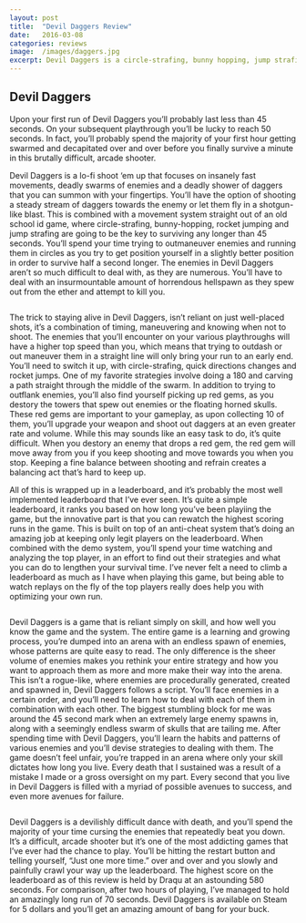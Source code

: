 ```yaml
---
layout: post
title:  "Devil Daggers Review"
date:   2016-03-08
categories: reviews
image:  /images/daggers.jpg
excerpt: Devil Daggers is a circle-strafing, bunny hopping, jump strafing arcade shoot ‘em up that is reminiscent of the early id games, where fast movements and deadly weapons defined the genre.  You’ll blast away enemies as you slowly and painfully climb the leaderboards that rank every player.
---
```

## Devil Daggers

Upon your first run of Devil Daggers you’ll probably last less than 45 seconds.  On your subsequent playthrough you’ll be lucky to reach 50 seconds.  In fact, you’ll probably spend the majority of your first hour getting swarmed and decapitated over and over before you finally survive a minute in this brutally difficult, arcade shooter.  

Devil Daggers is a lo-fi shoot ‘em up that focuses on insanely fast movements, deadly swarms of enemies and a deadly shower of daggers that you can summon with your fingertips.  You’ll have the option of shooting a steady stream of daggers towards the enemy or let them fly in a shotgun-like blast.  This is combined with a movement system straight out of an old school id game, where circle-strafing, bunny-hopping, rocket jumping and jump strafing are going to be the key to surviving any longer than 45 seconds.  You’ll spend your time trying to outmaneuver enemies and running them in circles as you try to get position yourself in a slightly better position in order to survive half a second longer.  The enemies in Devil Daggers aren’t so much difficult to deal with, as they are numerous.  You’ll have to deal with an insurmountable amount of horrendous hellspawn as they spew out from the ether and attempt to kill you.

<img class="gfyitem" data-id="BruisedEarnestAsiansmallclawedotter" />

The trick to staying alive in Devil Daggers, isn’t reliant on just well-placed shots, it’s a combination of timing, maneuvering and knowing when not to shoot.  The enemies that you’ll encounter on your various playthroughs will have a higher top speed than you, which means that trying to outdash or out maneuver them in a straight line will only bring your run to an early end.  You’ll need to switch it up, with circle-strafing, quick directions changes and rocket jumps.  One of my favorite strategies involve doing a 180 and carving a path straight through the middle of the swarm.  In addition to trying to outflank enemies, you’ll also find yourself picking up red gems, as you destory the towers that spew out enemies or the floating horned skulls.  These red gems are important to your gameplay, as upon collecting 10 of them, you’ll upgrade your weapon and shoot out daggers at an even greater rate and volume.  While this may sounds like an easy task to do, it’s quite difficult.  When you destory an enemy that drops a red gem, the red gem will move away from you if you keep shooting and move towards you when you stop.  Keeping a fine balance between shooting and refrain creates a balancing act that’s hard to keep up.

All of this is wrapped up in a leaderboard, and it’s probably the most well implemented leaderboard that I’ve ever seen.  It’s quite a simple leaderboard, it ranks you based on how long you’ve been playiing the game, but the innovative part is that you can rewatch the highest scoring runs in the game.  This is built on top of an anti-cheat system that’s doing an amazing job at keeping only legit players on the leaderboard.  When combined with the demo system, you’ll spend your time watching and analyzing the top player, in an effort to find out their strategies and what you can do to lengthen your survival time.  I’ve never felt a need to climb a leaderboard as much as I have when playing this game, but being able to watch replays on the fly of the top players really does help you with optimizing your own run.

<img class="gfyitem" data-id="GrandioseOrneryCrab" />

Devil Daggers is a game that is reliant simply on skill, and how well you know the game and the system.  The entire game is a learning and growing process, you’re dumped into an arena with an endless spawn of enemies, whose patterns are quite easy to read.  The only difference is the sheer volume of enemies makes you rethink your entire strategy and how you want to approach them as more and more make their way into the arena.  This isn’t a rogue-like, where enemies are procedurally generated, created and spawned in, Devil Daggers follows a script.  You’ll face enemies in a certain order, and you’ll need to learn how to deal with each of them in combination with each other.  The biggest stumbling block for me was around the 45 second mark when an extremely large enemy spawns in, along with a seemingly endless swarm of skulls that are tailing me.  After spending time with Devil Daggers, you’ll learn the habits and patterns of various enemies and you’ll devise strategies to dealing with them.  The game doesn’t feel unfair, you’re trapped in an arena where only your skill dictates how long you live.  Every death that I sustained was a result of a mistake I made or a gross oversight on my part.  Every second that you live in Devil Daggers is filled with a myriad of possible avenues to success, and even more avenues for failure.  

<img class="gfyitem" data-id="WeeTenseDartfrog" />

Devil Daggers is a devilishly difficult dance with death, and you’ll spend the majority of your time cursing the enemies that repeatedly beat you down.  It’s a difficult, arcade shooter but it’s one of the most addicting games that I’ve ever had the chance to play.  You’ll be hitting the restart button and telling yourself, “Just one more time.” over and over and you slowly and painfully crawl your way up the leaderboard.  The highest score on the leaderboard as of this review is held by Draqu at an astounding 580 seconds.  For comparison, after two hours of playing, I’ve managed to hold an amazingly long run of 70 seconds.  Devil Daggers is available on Steam for 5 dollars and you’ll get an amazing amount of bang for your buck.


